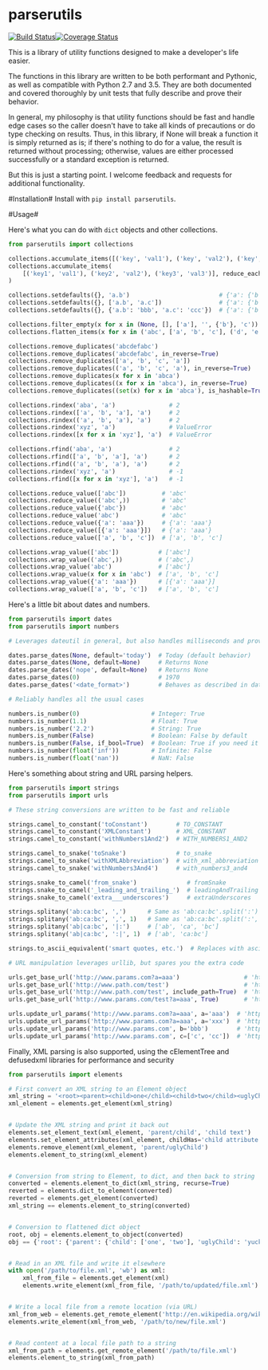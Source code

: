 # parserutils

[![Build Status](https://travis-ci.org/consbio/parserutils.png?branch=master)](https://travis-ci.org/consbio/parserutils)[![Coverage Status](https://coveralls.io/repos/github/consbio/parserutils/badge.svg?branch=master)](https://coveralls.io/github/consbio/parserutils?branch=master)

This is a library of utility functions designed to make a developer's life easier.

The functions in this library are written to be both performant and Pythonic, as well as compatible with Python 2.7 and 3.5.
They are both documented and covered thoroughly by unit tests that fully describe and prove their behavior.

In general, my philosophy is that utility functions should be fast and handle edge cases so the caller doesn't have to take all kinds of precautions or do type checking on results.
Thus, in this library, if None will break a function it is simply returned as is; if there's nothing to do for a value, the result is returned without processing; otherwise, values are either processed successfully or a standard exception is returned.

But this is just a starting point. I welcome feedback and requests for additional functionality.


#Installation#
Install with `pip install parserutils`.

#Usage#

Here's what you can do with `dict` objects and other collections.
```python
from parserutils import collections

collections.accumulate_items([('key', 'val1'), ('key', 'val2'), ('key', 'val3')])   # {'key': ['val1', 'val2', 'val3']}
collections.accumulate_items(
    [('key1', 'val1'), ('key2', 'val2'), ('key3', 'val3')], reduce_each=True  # {'key1': 'val1', 'key2': 'val2', 'key3': 'val3'}
)

collections.setdefaults({}, 'a.b')                         # {'a': {'b': None}}
collections.setdefaults({}, ['a.b', 'a.c'])                # {'a': {'b': None, 'c': None}}
collections.setdefaults({}, {'a.b': 'bbb', 'a.c': 'ccc'})  # {'a': {'b': 'bbb', 'c': 'ccc'}}

collections.filter_empty(x for x in (None, [], ['a'], '', {'b'}, 'c'))      # [['a'], {'b'}, 'c']
collections.flatten_items(x for x in ('abc', ['a', 'b', 'c'], ('d', 'e')))  # ['abc', 'a', 'b', 'c', 'd', 'e']

collections.remove_duplicates('abcdefabc')                                 # 'abcdef'
collections.remove_duplicates('abcdefabc', in_reverse=True)                # 'defabc'
collections.remove_duplicates(['a', 'b', 'c', 'a'])                        # ['a', 'b', 'c']
collections.remove_duplicates(('a', 'b', 'c', 'a'), in_reverse=True)       # ('b', 'c', 'a')
collections.remove_duplicates(x for x in 'abca')                           # ['a', 'b', 'c']
collections.remove_duplicates((x for x in 'abca'), in_reverse=True)        # ['b', 'c', 'a']
collections.remove_duplicates((set(x) for x in 'abca'), is_hashable=True)  # [{'a'}, {'b'}, {'c'}]

collections.rindex('aba', 'a')               # 2
collections.rindex(['a', 'b', 'a'], 'a')     # 2
collections.rindex(('a', 'b', 'a'), 'a')     # 2
collections.rindex('xyz', 'a')               # ValueError
collections.rindex([x for x in 'xyz'], 'a')  # ValueError

collections.rfind('aba', 'a')                # 2
collections.rfind(['a', 'b', 'a'], 'a')      # 2
collections.rfind(('a', 'b', 'a'), 'a')      # 2
collections.rindex('xyz', 'a')               # -1
collections.rfind([x for x in 'xyz'], 'a')   # -1

collections.reduce_value(['abc'])          # 'abc'
collections.reduce_value(('abc',))         # 'abc'
collections.reduce_value({'abc'})          # 'abc'
collections.reduce_value('abc')            # 'abc'
collections.reduce_value({'a': 'aaa'})     # {'a': 'aaa'}
collections.reduce_value([{'a': 'aaa'}])   # {'a': 'aaa'}
collections.reduce_value(['a', 'b', 'c'])  # ['a', 'b', 'c']

collections.wrap_value(['abc'])           # ['abc']
collections.wrap_value(('abc',))          # ('abc',)
collections.wrap_value('abc')             # ['abc']
collections.wrap_value(x for x in 'abc')  # ['a', 'b', 'c']
collections.wrap_value({'a': 'aaa'})      # [{'a': 'aaa'}]
collections.wrap_value(['a', 'b', 'c'])   # ['a', 'b', 'c']
```

Here's a little bit about dates and numbers.
```python
from parserutils import dates
from parserutils import numbers

# Leverages dateutil in general, but also handles milliseconds and provides defaults

dates.parse_dates(None, default='today')  # Today (default behavior)
dates.parse_dates(None, default=None)     # Returns None
dates.parse_dates('nope', default=None)   # Returns None
dates.parse_dates(0)                      # 1970
dates.parse_dates('<date_format>')        # Behaves as described in dateutil library

# Reliably handles all the usual cases

numbers.is_number(0)                    # Integer: True
numbers.is_number(1.1)                  # Float: True
numbers.is_number('2.2')                # String: True
numbers.is_number(False)                # Boolean: False by default
numbers.is_number(False, if_bool=True)  # Boolean: True if you need it to
numbers.is_number(float('inf'))         # Infinite: False
numbers.is_number(float('nan'))         # NaN: False
```

Here's something about string and URL parsing helpers.
```python
from parserutils import strings
from parserutils import urls

# These string conversions are written to be fast and reliable

strings.camel_to_constant('toConstant')        # TO_CONSTANT
strings.camel_to_constant('XMLConstant')       # XML_CONSTANT
strings.camel_to_constant('withNumbers1And2')  # WITH_NUMBERS1_AND2

strings.camel_to_snake('toSnake')              # to_snake
strings.camel_to_snake('withXMLAbbreviation')  # with_xml_abbreviation
strings.camel_to_snake('withNumbers3And4')     # with_numbers3_and4

strings.snake_to_camel('from_snake')              # fromSnake
strings.snake_to_camel('_leading_and_trailing_')  # leadingAndTrailing
strings.snake_to_camel('extra___underscores')     # extraUnderscores

strings.splitany('ab:ca:bc', ',')      # Same as 'ab:ca:bc'.split(':')
strings.splitany('ab:ca:bc', ',', 1)   # Same as 'ab:ca:bc'.split(':', 1)
strings.splitany('ab|ca:bc', '|:')     # ['ab', 'ca', 'bc']
strings.splitany('ab|ca:bc', ':|', 1)  # ['ab', 'ca:bc']

strings.to_ascii_equivalent('smart quotes, etc.')  # Replaces with ascii quotes, etc.

# URL manipulation leverages urllib, but spares you the extra code

urls.get_base_url('http://www.params.com?a=aaa')                  # 'http://www.params.com/'
urls.get_base_url('http://www.path.com/test')                     # 'http://www.path.com/'
urls.get_base_url('http://www.path.com/test', include_path=True)  # 'http://www.path.com/test/'
urls.get_base_url('http://www.params.com/test?a=aaa', True)       # 'http://www.params.com/test/'

urls.update_url_params('http://www.params.com?a=aaa', a='aaa')  # 'http://www.params.com?a=aaa'
urls.update_url_params('http://www.params.com?a=aaa', a='xxx')  # 'http://www.params.com?a=xxx'
urls.update_url_params('http://www.params.com', b='bbb')        # 'http://www.params.com?b=bbb'
urls.update_url_params('http://www.params.com', c=['c', 'cc'])  # 'http://www.params.com?c=c&c=cc'
```

Finally, XML parsing is also supported, using the cElementTree and defusedxml libraries for performance and security
```python
from parserutils import elements

# First convert an XML string to an Element object
xml_string = '<root><parent><child>one</child><child>two</child><uglyChild>yuck</uglyChild></parent></root>'
xml_element = elements.get_element(xml_string)


# Update the XML string and print it back out
elements.set_element_text(xml_element, 'parent/child', 'child text')
elements.set_element_attributes(xml_element, childHas='child attribute')
elements.remove_element(xml_element, 'parent/uglyChild')
elements.element_to_string(xml_element)


# Conversion from string to Element, to dict, and then back to string
converted = elements.element_to_dict(xml_string, recurse=True)
reverted = elements.dict_to_element(converted)
reverted = elements.get_element(converted)
xml_string == elements.element_to_string(converted)


# Conversion to flattened dict object
root, obj = elements.element_to_object(converted)
obj == {'root': {'parent': {'child': ['one', 'two'], 'uglyChild': 'yuck'}}}


# Read in an XML file and write it elsewhere
with open('/path/to/file.xml', 'wb') as xml:
    xml_from_file = elements.get_element(xml)
    elements.write_element(xml_from_file, '/path/to/updated/file.xml')


# Write a local file from a remote location (via URL)
xml_from_web = elements.get_remote_element('http://en.wikipedia.org/wiki/XML')
elements.write_element(xml_from_web, '/path/to/new/file.xml')


# Read content at a local file path to a string
xml_from_path = elements.get_remote_element('/path/to/file.xml')
elements.element_to_string(xml_from_path)
```
